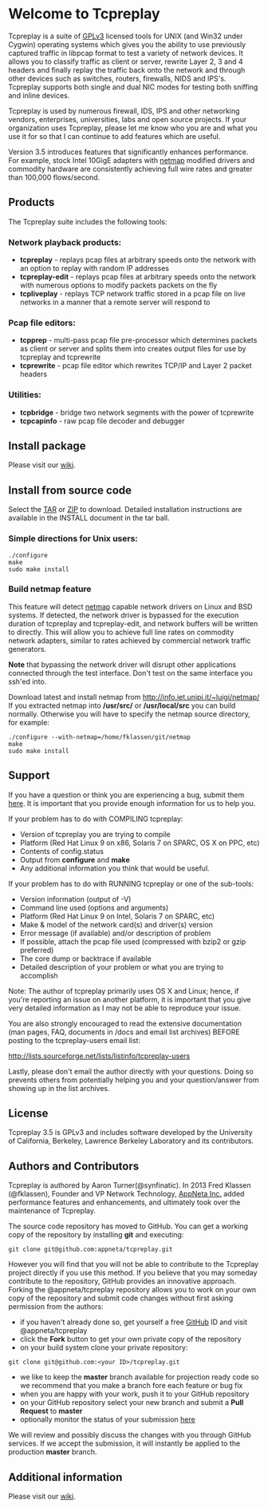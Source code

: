 # Welcome to Tcpreplay
Tcpreplay is a suite of [GPLv3](http://www.gnu.org/licenses/gpl-3.0.html) licensed tools for UNIX (and Win32 under  Cygwin) operating systems which gives you the ability to use previously captured traffic in  libpcap format to test a variety of network devices. It allows you to classify traffic as client or server, rewrite Layer 2, 3 and 4 headers and finally replay the traffic back onto the network and through other devices such as switches, routers, firewalls, NIDS and IPS's. Tcpreplay supports both single and dual NIC modes for testing both sniffing and inline devices.

Tcpreplay is used by numerous firewall, IDS, IPS and other networking vendors, enterprises, universities, labs and open source projects. If your organization uses Tcpreplay, please let me know who you are and what you use it for so that I can continue to add features which are useful.

Version 3.5 introduces features that significantly enhances performance. For example, stock Intel 10GigE adapters with [netmap](http://info.iet.unipi.it/~luigi/netmap/) modified drivers and commodity hardware are consistently achieving full wire rates and greater than 100,000 flows/second.

## Products
The Tcpreplay suite includes the following tools:

### Network playback products:
* **tcpreplay** - replays pcap files at arbitrary speeds onto the network with an option to replay with random IP addresses
* **tcpreplay-edit** - replays pcap files at arbitrary speeds onto the network with numerous options to modify packets packets on the fly
* **tcpliveplay** - replays TCP network traffic stored in a pcap file on live networks in a manner that a remote server will respond to

### Pcap file editors:
* **tcpprep** - multi-pass pcap file pre-processor which determines packets as client or server and splits them into creates output files for use by tcpreplay and tcprewrite
* **tcprewrite** - pcap file editor which rewrites TCP/IP and Layer 2 packet headers

### Utilities:
* **tcpbridge** - bridge two network segments with the power of tcprewrite
* **tcpcapinfo** - raw pcap file decoder and debugger

## Install package
Please visit our [wiki](https://github.com/appneta/tcpreplay/wiki).

## Install from source code
Select the [TAR](https://github.com/appneta/tcpreplay/tarball/master) or [ZIP](https://github.com/appneta/tcpreplay/zipball/master) to download. Detailed installation instructions are available in the INSTALL document in the tar ball.

### Simple directions for Unix users:
```
./configure 
make
sudo make install
```
### Build netmap feature
This feature will detect [netmap](http://info.iet.unipi.it/~luigi/netmap/)
capable network drivers on Linux and BSD 
systems. If detected, the network driver is bypassed for the execution 
duration of tcpreplay and tcpreplay-edit, and network buffers will be 
written to directly. This will allow you to achieve full line rates on 
commodity network adapters, similar to rates achieved by commercial network 
traffic generators.

**Note** that bypassing the network driver will disrupt other applications connected
through the test interface. Don't test on the same interface you ssh'ed into.

Download latest and install netmap from <http://info.iet.unipi.it/~luigi/netmap/>
If you extracted netmap into **/usr/src/** or **/usr/local/src** you can build normally. Otherwise you 
will have to specify the netmap source directory, for example:
```
./configure --with-netmap=/home/fklassen/git/netmap
make
sudo make install
```

## Support
If you have a question or think you are experiencing a bug, submit them [here](https://github.com/appneta/tcpreplay/issues). It is important
that you provide enough information for us to help you.

If your problem has to do with COMPILING tcpreplay:
* Version of tcpreplay you are trying to compile
* Platform (Red Hat Linux 9 on x86, Solaris 7 on SPARC, OS X on PPC, etc)
* Contents of config.status
* Output from **configure** and **make**
* Any additional information you think that would be useful.

If your problem has to do with RUNNING tcpreplay or one of the sub-tools:
* Version information (output of -V)
* Command line used (options and arguments)
* Platform (Red Hat Linux 9 on Intel, Solaris 7 on SPARC, etc)
* Make & model of the network card(s) and driver(s) version
* Error message (if available) and/or description of problem
* If possible, attach the pcap file used (compressed with bzip2 or gzip preferred)
* The core dump or backtrace if available
* Detailed description of your problem or what you are trying to accomplish

Note: The author of tcpreplay primarily uses OS X and Linux; hence, if you're reporting
an issue on another platform, it is important that you give very detailed
information as I may not be able to reproduce your issue.

You are also strongly encouraged to read the extensive documentation (man
pages, FAQ, documents in /docs and email list archives) BEFORE posting to the
tcpreplay-users email list:

http://lists.sourceforge.net/lists/listinfo/tcpreplay-users

Lastly, please don't email the author directly with your questions.  Doing so
prevents others from potentially helping you and your question/answer from
showing up in the list archives.

## License
Tcpreplay 3.5 is GPLv3 and includes software developed by the University of
California, Berkeley, Lawrence Berkeley Laboratory and its contributors.

## Authors and Contributors
Tcpreplay is authored by Aaron Turner(@synfinatic). In 2013 Fred Klassen (@fklassen), Founder and VP Network Technology, [AppNeta Inc.](http://appneta.com) added performance features and enhancements, and ultimately took over the maintenance of Tcpreplay.

The source code repository has moved to GitHub. You can get a working copy of the repository by installing **git** and executing:
```
git clone git@github.com:appneta/tcpreplay.git
```
However you will find that you will not be able to contribute to the Tcpreplay project directly if you
use this method. If you believe that you may someday contribute to the repository, GitHub provides
an innovative approach. Forking the @appneta/tcpreplay repository allows you to work on your own copy of the repository and submit code changes without first asking permission from the authors:
* if you haven't already done so, get yourself a free [GitHub](https://github.com) ID and visit @appneta/tcpreplay
* click the **Fork** button to get your own private copy of the repository
* on your build system clone your private repository:

```
git clone git@github.com:<your ID>/tcpreplay.git
```
* we like to keep the **master** branch available for projection ready code so we recommend that you make a branch fore each feature or bug fix
* when you are happy with your work, push it to your GitHub repository
* on your GitHub repository select your new branch and submit a **Pull Request** to **master**
* optionally monitor the status of your submission [here](https://github.com/appneta/tcpreplay/network)

We will review and possibly discuss the changes with you through GitHub services. If we accept the submission, it will instantly be applied to the production **master** branch.

## Additional information
Please visit our [wiki](https://github.com/appneta/tcpreplay/wiki).
